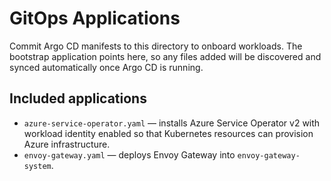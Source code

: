 # GitOps Applications

Commit Argo CD manifests to this directory to onboard workloads. The bootstrap application points here, so any files added will be discovered and synced automatically once Argo CD is running.

## Included applications

- `azure-service-operator.yaml` &mdash; installs Azure Service Operator v2 with workload identity enabled so that Kubernetes resources can provision Azure infrastructure.
- `envoy-gateway.yaml` &mdash; deploys Envoy Gateway into `envoy-gateway-system`.
